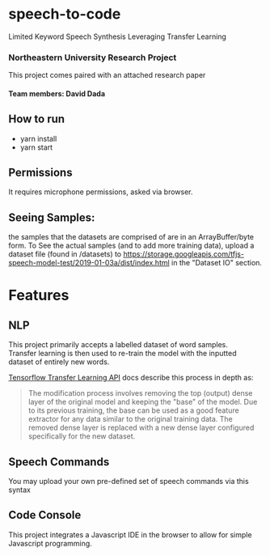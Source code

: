 # speech-to-code
Limited Keyword Speech Synthesis Leveraging Transfer Learning  

### Northeastern University Research Project
This project comes paired with an attached research paper
 
#### Team members: David Dada

## How to run
* yarn install  
* yarn start

## Permissions
It requires microphone permissions, asked via browser.

## Seeing Samples:
the samples that the datasets are comprised of are in an ArrayBuffer/byte form.
To See the actual samples (and to add more training data), upload a dataset file (found in /datasets) to https://storage.googleapis.com/tfjs-speech-model-test/2019-01-03a/dist/index.html in the "Dataset IO" section.

# Features

## NLP
This project primarily accepts a labelled dataset of word samples.  
Transfer learning is then used to re-train the model with the inputted dataset of entirely new words.

[Tensorflow Transfer Learning API](https://github.com/tensorflow/tfjs-models/tree/master/speech-commands#transfer-learning) docs describe this process in depth as:
> The modification process involves removing the top (output) dense layer of the original model and keeping the "base" 
> of the model. Due to its previous training, the base can be used as a good feature extractor for any data similar to 
> the original training data. The removed dense layer is replaced with a new dense layer configured specifically for 
> the new dataset.

## Speech Commands
You may upload your own pre-defined set of speech commands via this syntax


## Code Console
This project integrates a Javascript IDE in the browser to allow for simple Javascript programming.  
